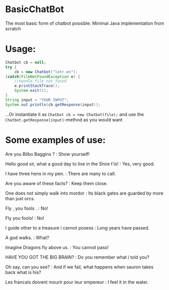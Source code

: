 # BasicChatBot
The most basic form of chatbot possible. Minimal Java implementation from scratch

# Usage:
```java
Chatbot cb = null;
try {
    cb = new Chatbot("lotr.en");
}catch(FileNotFoundException e) {
    //handle file not found
    e.printStackTrace();
    System.exit(1);
}
String input = "YOUR INPUT";
System.out.println(cb.getResponse(input));
 ```
 ...Or instantiate it as `Chatbot cb = new Chatbot(file);` and use the `Chatbot.getResponse(input)`-method as you would want

# Some examples of use:

Are you Bilbo Baggins ? : Show yourself!

Hello good sir, what a good day to live in the Shire t'is! : Yes, very good.

I have three hens in my pen. : There are many to call.

Are you aware of these facts? : Keep them close.

One does not simply walk into mordor : Its black gates are guarded by more than just orcs.

Fly , you fools . : No!

Fly you fools! : No!

I guide other to a treasure i cannot posess : Long years have passed.

A god walks. : What?

Imagine Dragons fly above us. : You cannot pass!

HAVE YOU GOT THE BIG BRAIN? : Do you remember what i told you?

Oh say, can you see? : And if we fail, what happens when sauron takes back what is his?

Les francais doivent mourir pour leur empereur : I feel it in the water.
